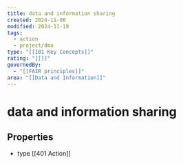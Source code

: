 ```yaml
---
title: data and information sharing
created: 2024-11-08
modified: 2024-11-19
tags:
  - action
  - project/dma
type: "[[101 Key Concepts]]"
rating: "[[]]"
governedBy:
  - "[[FAIR principles]]"
area: "[[Data and Information]]"
---
```

# data and information sharing

## Properties
- type [[401 Action]]
